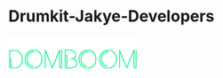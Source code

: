 # Drumkit-Jakye-Developers
![Image text](https://github.com/ElviaBth/Drumkit-Jakye-Developers/blob/developer/assets/images/logo.png)
